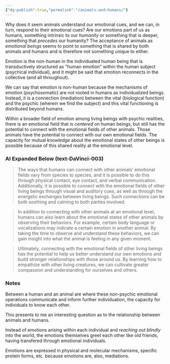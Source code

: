 ```yaml
---
{"dg-publish":true,"permalink":"/animals-and-humans/"}
---
```



Why does it seem animals understand our emotional cues, and we can, in turn, respond to their emotional cues? Are our emotions part of us as humans, something intrinsic to our *humanity* or something that is deeper, something that *precedes* our humanity? The acceptance of animals as *emotional beings* seems to point to something that is shared by both animals and humans and is therefore not something unique to either.

Emotion is the non-human in the individuated human being that is transductively structured as "human emotion" within the human subject (psychical individual), and it might be said that emotion reconnects in the collective (and all throughout).

We can say that emotion is non-human because the mechanisms of emotion (psychosomatic) are not rooted in humans as individualized beings. Instead, it is a connection (mediation) between the vital (biological function) and the psychic (wherein we find the subject) and this vital functioning is distributed beyond humans. 


Within a broader field of emotion among living beings with psychic realities, there is an emotional field that is *centered* on human beings, but still has the potential to connect with the emotional fields of other animals. Those animals have the potential to connect with our own emotional fields. The capacity for mutual *knowledge* about the emotional states of other beings is possible because of this shared reality at the emotional level.

### AI Expanded Below (text-DaVinci-003)
>The ways that humans can connect with other animals’ emotional fields vary from species to species, and it is possible to do this through physical contact, eye contact, and verbal communication. Additionally, it is possible to connect with the emotional fields of other living beings through visual and auditory cues, as well as through the energetic exchanges between living beings. Such connections can be both soothing and calming to both parties involved.

>In addition to connecting with other animals at an emotional level, humans can also learn about the emotional states of other animals by observing their behaviors. For example, certain body language or vocalizations may indicate a certain emotion in another animal. By taking the time to observe and understand these behaviors, we can gain insight into what the animal is feeling in any given moment. 

>Ultimately, connecting with the emotional fields of other living beings has the potential to help us better understand our own emotions and build stronger relationships with those around us. By learning how to empathize with other living creatures, we can cultivate greater compassion and understanding for ourselves and others.

### Notes

Between a human and an animal are where these non-psychic emotional operations communicate and inform further individuation, the capacity for individuals to know each other.

This presents to me an interesting question as to the relationship between animals and humans.

Instead of emotions arising within each individual and *reaching out blindly* into the world, the emotions themselves greet each other like old friends, having transfered through emotional individuals.

Emotions are expressed in physical and molecular mechanisms, specific protein forms, etc. because emotions are, also, mediations.


